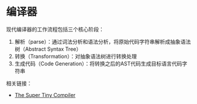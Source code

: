 # 编译器



现代编译器的工作流程包括三个核心阶段：

1. 解析（parse）：通过词法分析和语法分析，将原始代码字符串解析成抽象语法树（Abstract Syntax Tree）
2. 转换（Transformation）：对抽象语法树进行转换处理
3. 生成代码（Code Generation）：将转换之后的AST代码生成目标语言代码字符串







相关链接：

+ [The Super Tiny Compiler](https://github.com/D-lyw/the-super-tiny-compiler)